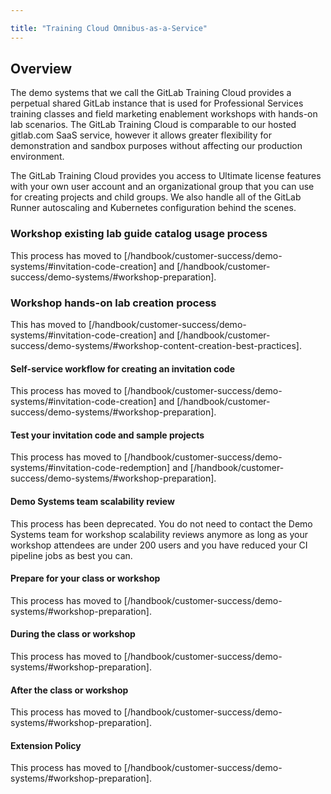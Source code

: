```yaml
---

title: "Training Cloud Omnibus-as-a-Service"
---
```








## Overview

The demo systems that we call the GitLab Training Cloud provides a perpetual shared GitLab instance that is used for Professional Services training classes and field marketing enablement workshops with hands-on lab scenarios. The GitLab Training Cloud is comparable to our hosted gitlab.com SaaS service, however it allows greater flexibility for demonstration and sandbox purposes without affecting our production environment.

The GitLab Training Cloud provides you access to Ultimate license features with your own user account and an organizational group that you can use for creating projects and child groups. We also handle all of the GitLab Runner autoscaling and Kubernetes configuration behind the scenes.

### Workshop existing lab guide catalog usage process

This process has moved to [/handbook/customer-success/demo-systems/#invitation-code-creation] and [/handbook/customer-success/demo-systems/#workshop-preparation].

### Workshop hands-on lab creation process

This has moved to [/handbook/customer-success/demo-systems/#invitation-code-creation] and [/handbook/customer-success/demo-systems/#workshop-content-creation-best-practices].

#### Self-service workflow for creating an invitation code

This process has moved to [/handbook/customer-success/demo-systems/#invitation-code-creation] and [/handbook/customer-success/demo-systems/#workshop-preparation].

#### Test your invitation code and sample projects

This process has moved to [/handbook/customer-success/demo-systems/#invitation-code-redemption] and [/handbook/customer-success/demo-systems/#workshop-preparation].

#### Demo Systems team scalability review

This process has been deprecated. You do not need to contact the Demo Systems team for workshop scalability reviews anymore as long as your workshop attendees are under 200 users and you have reduced your CI pipeline jobs as best you can.

#### Prepare for your class or workshop

This process has moved to [/handbook/customer-success/demo-systems/#workshop-preparation].

#### During the class or workshop

This process has moved to [/handbook/customer-success/demo-systems/#workshop-preparation].

#### After the class or workshop

This process has moved to [/handbook/customer-success/demo-systems/#workshop-preparation].

#### Extension Policy

This process has moved to [/handbook/customer-success/demo-systems/#workshop-preparation].
